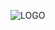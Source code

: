 ![LOGO](https://raw.githubusercontent.com/multi-coop/gitribute-documentation-content/main/images/logo_GITRIBUTE.png)
